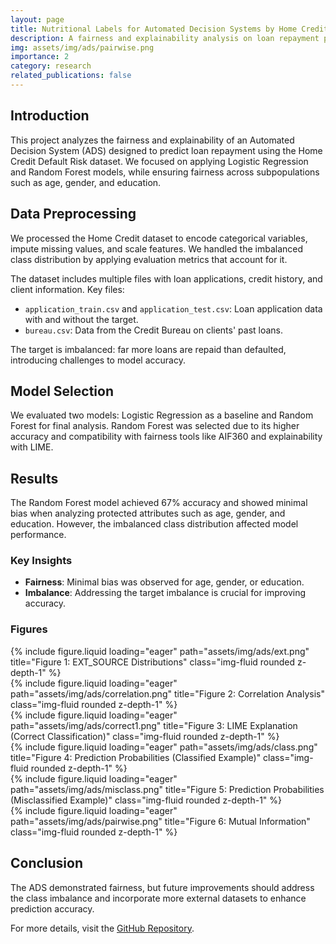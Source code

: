 ```yaml
---
layout: page
title: Nutritional Labels for Automated Decision Systems by Home Credit Default Risk
description: A fairness and explainability analysis on loan repayment predictions using machine learning models.
img: assets/img/ads/pairwise.png
importance: 2
category: research
related_publications: false
---
```


## Introduction

This project analyzes the fairness and explainability of an Automated Decision System (ADS) designed to predict loan repayment using the Home Credit Default Risk dataset. We focused on applying Logistic Regression and Random Forest models, while ensuring fairness across subpopulations such as age, gender, and education.

## Data Preprocessing

We processed the Home Credit dataset to encode categorical variables, impute missing values, and scale features. We handled the imbalanced class distribution by applying evaluation metrics that account for it.

The dataset includes multiple files with loan applications, credit history, and client information. Key files:

- `application_train.csv` and `application_test.csv`: Loan application data with and without the target.
- `bureau.csv`: Data from the Credit Bureau on clients' past loans.

The target is imbalanced: far more loans are repaid than defaulted, introducing challenges to model accuracy.

## Model Selection

We evaluated two models: Logistic Regression as a baseline and Random Forest for final analysis. Random Forest was selected due to its higher accuracy and compatibility with fairness tools like AIF360 and explainability with LIME.

## Results

The Random Forest model achieved 67% accuracy and showed minimal bias when analyzing protected attributes such as age, gender, and education. However, the imbalanced class distribution affected model performance.

### Key Insights

- **Fairness**: Minimal bias was observed for age, gender, or education.
- **Imbalance**: Addressing the target imbalance is crucial for improving accuracy.

### Figures

<div class="row">
    <div class="col-sm-8 mt-3 mt-md-0">
        {% include figure.liquid loading="eager" path="assets/img/ads/ext.png" title="Figure 1: EXT_SOURCE Distributions" class="img-fluid rounded z-depth-1" %}
    </div>
</div>

<div class="row">
    <div class="col-sm-6 mt-3 mt-md-0">
        {% include figure.liquid loading="eager" path="assets/img/ads/correlation.png" title="Figure 2: Correlation Analysis" class="img-fluid rounded z-depth-1" %}
    </div>
</div>

<div class="row">
    <div class="col-sm-10 mt-3 mt-md-0">
        {% include figure.liquid loading="eager" path="assets/img/ads/correct1.png" title="Figure 3: LIME Explanation (Correct Classification)" class="img-fluid rounded z-depth-1" %}
    </div>
</div>

<div class="row">
    <div class="col-sm-10 mt-3 mt-md-0">
        {% include figure.liquid loading="eager" path="assets/img/ads/class.png" title="Figure 4: Prediction Probabilities (Classified Example)" class="img-fluid rounded z-depth-1" %}
    </div>
</div>

<div class="row">
    <div class="col-sm-10 mt-3 mt-md-0">
        {% include figure.liquid loading="eager" path="assets/img/ads/misclass.png" title="Figure 5: Prediction Probabilities (Misclassified Example)" class="img-fluid rounded z-depth-1" %}
    </div>
</div>

<div class="row">
    <div class="col-sm-10 mt-3 mt-md-0">
        {% include figure.liquid loading="eager" path="assets/img/ads/pairwise.png" title="Figure 6: Mutual Information" class="img-fluid rounded z-depth-1" %}
    </div>
</div>

## Conclusion

The ADS demonstrated fairness, but future improvements should address the class imbalance and incorporate more external datasets to enhance prediction accuracy.

For more details, visit the [GitHub Repository](https://github.com/wonkwonlee/nutrition-labels-for-home-credit-default-risk).
